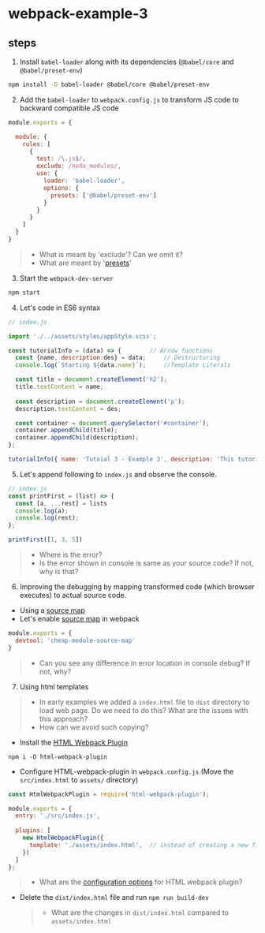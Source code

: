 # webpack-example-3


## steps

1. Install `babel-loader` along with its dependencies (`@babel/core` and `@babel/preset-env`)
```bash
npm install -D babel-loader @babel/core @babel/preset-env
```

2. Add the `babel-loader` to `webpack.config.js` to transform JS code to backward compatible JS code
```javascript
module.exports = {

  module: {
    rules: [
      {
        test: /\.js$/,
        exclude: /node_modules/,
        use: {
          loader: 'babel-loader',
          options: {
            presets: ['@babel/preset-env']
          }
        }
      }
    ]
  }
}
```
>- What is meant by 'exclude'? Can we omit it?
>- What are meant by '[presets](https://babeljs.io/docs/en/presets)'

3. Start the `webpack-dev-server`
```bash
npm start
```

4. Let's code in ES6 syntax
```javascript
// index.js

import './../assets/styles/appStyle.scss';

const tutorialInfo = (data) => {        // Arrow functions 
  const {name, description:des} = data;     // Destructuring
  console.log(`Starting ${data.name}`);     //Template Literals

  const title = document.createElement('h2');
  title.textContent = name;
  
  const description = document.createElement('p');
  description.textContent = des;

  const container = document.querySelector('#container');
  container.appendChild(title);
  container.appendChild(description);
};

tutorialInfo({ name: 'Tutoial 3 - Example 3', description: 'This tutorial try to explain the Babel' });
```

5. Let's append following to `index.js` and observe the console.
```javascript
// index.js
const printFirst = (list) => {
  const [a, ...rest] = lists
  console.log(a);
  console.log(rest);
};

printFirst([1, 3, 5])
```
> - Where is the error?
> - Is the error shown in console is same as your source code? If not, why is that?

6. Improving the debugging by mapping transformed code (which browser executes) to actual source code.
  - Using a [source map](https://www.html5rocks.com/en/tutorials/developertools/sourcemaps/)
  - Let's enable [source map](https://webpack.js.org/configuration/devtool/) in webpack
```javascript
module.exports = {
  devtool: 'cheap-module-source-map'
}
```
> - Can you see any difference in error location in console debug? If not, why?

7. Using html templates
> - In early examples we added a `index.html` file to `dist` directory to load web page. Do we need to do this? What are the issues with this approach?
> - How can we avoid such copying? 

  - Install the [HTML Webpack Plugin](https://github.com/jantimon/html-webpack-plugin)
```
npm i -D html-webpack-plugin
```

  - Configure HTML-webpack-plugin in `webpack.config.js` (Move the `src/index.html` to `assets/` directory)
```javascript
const HtmlWebpackPlugin = require('html-webpack-plugin');

module.exports = {
  entry: './src/index.js',
  
  plugins: [
    new HtmlWebpackPlugin({         
      template: './assets/index.html',  // instead of creating a new file, use the template
    })
  ]
};
```

> - What are the [configuration options](https://github.com/jantimon/html-webpack-plugin#options) for HTML webpack plugin?
  - Delete the `dist/index.html` file and run `npm run build-dev`
    >- What are the changes in `dist/index.html` compared to `assets/index.html`

